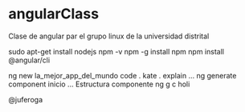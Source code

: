 # angularClass

Clase de angular par el grupo linux de la universidad distrital

sudo apt-get install nodejs
npm -v
npm -g install npm
npm install @angular/cli

ng new la_mejor_app_del_mundo
code .
kate .
explain ...
ng generate component inicio
... Estructura componente
ng g c holi


@juferoga
